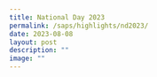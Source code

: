 ```yaml
---
title: National Day 2023
permalink: /saps/highlights/nd2023/
date: 2023-08-08
layout: post
description: ""
image: ""
---
```

